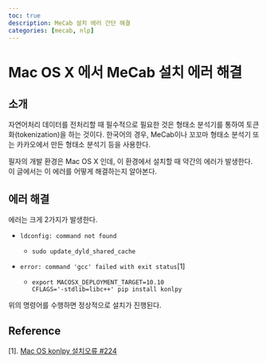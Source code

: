 ```yaml
---
toc: true
description: MeCab 설치 에러 간단 해결
categories: [mecab, nlp]
---
```


# Mac OS X 에서 MeCab 설치 에러 해결

## 소개

자연어처리 데이터를 전처리할 때 필수적으로 필요한 것은 형태소 분석기를 통하여 토큰화(tokenization)을 하는 것이다. 한국어의 경우, MeCab이나 꼬꼬마 형태소 분석기 또는 카카오에서 만든 형태소 분석기 등을 사용한다.

필자의 개발 환경은 Mac OS X 인데, 이 환경에서 설치할 때 약간의 에러가 발생한다. 이 글에서는 이 에러를 어떻게 해결하는지 알아본다.

## 에러 해결

에러는 크게 2가지가 발생한다.

- `ldconfig: command not found`

  - ```shell
    sudo update_dyld_shared_cache
    ```

- `error: command 'gcc' failed with exit status`[1]

  - ```shell
    export MACOSX_DEPLOYMENT_TARGET=10.10
    CFLAGS='-stdlib=libc++' pip install konlpy
    ```

위의 명령어를 수행하면 정상적으로 설치가 진행된다.

## Reference

[1]. [Mac OS konlpy 설치오류 #224](https://github.com/konlpy/konlpy/issues/224#issuecomment-455439009)